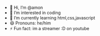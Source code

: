 - 👋 Hi, I’m @amon
- 👀 I’m interested in coding
- 🌱 I’m currently learning html,css,javascript
- 😄 Pronouns: he/him
- ⚡ Fun fact: im a streamer :D on youtube
